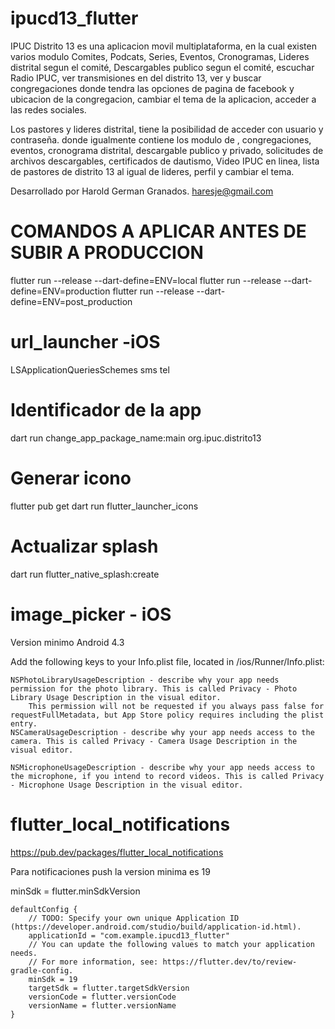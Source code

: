 # ipucd13_flutter

IPUC Distrito 13 es una aplicacion movil multiplataforma, en la cual existen varios modulo
Comites, Podcats, Series, Eventos, Cronogramas, Lideres distrital segun el comité, Descargables publico segun el comité, escuchar Radio IPUC, ver transmisiones en del distrito 13, ver y buscar congregaciones donde tendra las opciones de pagina de facebook y ubicacion de la congregacion, cambiar el tema de la aplicacion, acceder a las redes sociales.

Los pastores y lideres distrital, tiene la posibilidad de acceder con usuario y contraseña. donde igualmente contiene los modulo de , congregaciones, eventos, cronograma distrital, descargable publico y privado, solicitudes de archivos descargables, certificados de dautismo, Video IPUC en linea, lista de pastores de distrito 13 al igual de lideres, perfil y cambiar el tema.

Desarrollado por Harold German Granados.
haresje@gmail.com

# COMANDOS A APLICAR ANTES DE SUBIR A PRODUCCION

flutter run --release --dart-define=ENV=local
flutter run --release --dart-define=ENV=production
flutter run --release --dart-define=ENV=post_production


# url_launcher -iOS

<key>LSApplicationQueriesSchemes</key>
<array>
  <string>sms</string>
  <string>tel</string>
</array>


# Identificador de la app

dart run change_app_package_name:main org.ipuc.distrito13


# Generar icono

flutter pub get
dart run flutter_launcher_icons


# Actualizar splash

dart run flutter_native_splash:create


# image_picker - iOS

Version minimo Android 4.3

Add the following keys to your Info.plist file, located in <project root>/ios/Runner/Info.plist:


    NSPhotoLibraryUsageDescription - describe why your app needs permission for the photo library. This is called Privacy - Photo Library Usage Description in the visual editor.
        This permission will not be requested if you always pass false for requestFullMetadata, but App Store policy requires including the plist entry.
    NSCameraUsageDescription - describe why your app needs access to the camera. This is called Privacy - Camera Usage Description in the visual editor.
    
    NSMicrophoneUsageDescription - describe why your app needs access to the microphone, if you intend to record videos. This is called Privacy - Microphone Usage Description in the visual editor.



# flutter_local_notifications

https://pub.dev/packages/flutter_local_notifications

Para notificaciones push la version minima es 19

minSdk = flutter.minSdkVersion

    defaultConfig {
        // TODO: Specify your own unique Application ID (https://developer.android.com/studio/build/application-id.html).
        applicationId = "com.example.ipucd13_flutter"
        // You can update the following values to match your application needs.
        // For more information, see: https://flutter.dev/to/review-gradle-config.
        minSdk = 19
        targetSdk = flutter.targetSdkVersion
        versionCode = flutter.versionCode
        versionName = flutter.versionName
    }